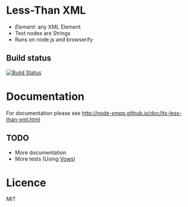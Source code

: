 # Less-Than XML

* *Element:* any XML Element
* Text nodes are Strings
* Runs on node.js and browserify

## Build status

[![Build Status](https://secure.travis-ci.org/node-xmpp/ltx.png)](http://travis-ci.org/node-xmpp/ltx)

# Documentation

For documentation please see http://node-xmpp.github.io/doc/ltx-less-than-xml.html


## TODO

* More documentation
* More tests (Using [Vows](http://vowsjs.org/))

# Licence 

MIT

